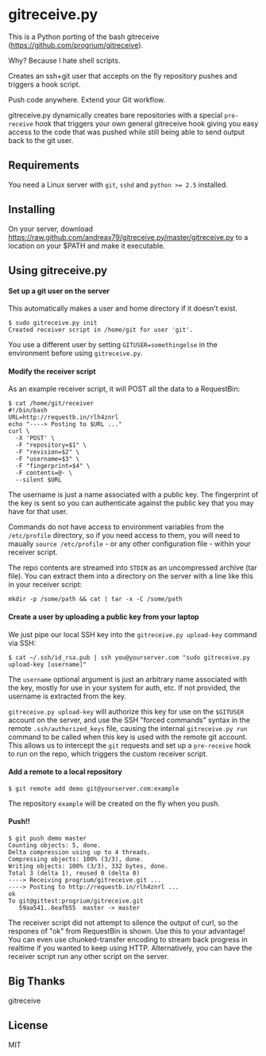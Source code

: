 gitreceive.py
=============

This is a Python porting of the bash gitreceive (https://github.com/progrium/gitreceive).

Why? Because I hate shell scripts.

Creates an ssh+git user that accepts on the fly repository pushes and triggers a hook script. 

Push code anywhere. Extend your Git workflow.

gitreceive.py dynamically creates bare repositories with a special `pre-receive` hook that triggers your own general gitreceive hook giving you easy access to the code that was pushed while still being able to send output back to the git user.

## Requirements

You need a Linux server with `git`, `sshd` and `python >= 2.5` installed.

## Installing

On your server, download https://raw.github.com/andreax79/gitreceive.py/master/gitreceive.py to a location on your $PATH and make it executable.

## Using gitreceive.py

#### Set up a git user on the server

This automatically makes a user and home directory if it doesn't exist. 

    $ sudo gitreceive.py init
    Created receiver script in /home/git for user 'git'.

You use a different user by setting `GITUSER=somethingelse` in the
environment before using `gitreceive.py`.

#### Modify the receiver script

As an example receiver script, it will POST all the data to a RequestBin:

    $ cat /home/git/receiver
    #!/bin/bash
    URL=http://requestb.in/rlh4znrl
    echo "----> Posting to $URL ..."
    curl \
      -X 'POST' \
      -F "repository=$1" \
      -F "revision=$2" \
      -F "username=$3" \
      -F "fingerprint=$4" \
      -F contents=@- \
      --silent $URL
    
The username is just a name associated with a public key. The
fingerprint of the key is sent so you can authenticate against the
public key that you may have for that user. 

Commands do not have access to environment variables from the `/etc/profile` directory, so if you need access to them, you will need to maually `source /etc/profile` - or any other configuration file - within your receiver script.

The repo contents are streamed into `STDIN` as an uncompressed archive (tar file). You can extract them into a directory on the server with a line like this in your receiver script:

    mkdir -p /some/path && cat | tar -x -C /some/path


#### Create a user by uploading a public key from your laptop

We just pipe our local SSH key into the `gitreceive.py upload-key` command via SSH:

    $ cat ~/.ssh/id_rsa.pub | ssh you@yourserver.com "sudo gitreceive.py upload-key [username]"

The `username` optional argument is just an arbitrary name associated with the key, mostly
for use in your system for auth, etc. If not provided, the username is extracted from the key.

`gitreceive.py upload-key` will authorize this key for use on the `$GITUSER`
account on the server, and use the SSH "forced commands" syntax in the remote
`.ssh/authorized_keys` file,  causing the internal `gitreceive.py run` command to
be called when this key is used with the remote git account. This allows us to
intercept the `git` requests and set up a `pre-receive` hook to run on the
repo, which triggers the custom receiver script.

#### Add a remote to a local repository

    $ git remote add demo git@yourserver.com:example

The repository `example` will be created on the fly when you push.

#### Push!!

    $ git push demo master
    Counting objects: 5, done.
    Delta compression using up to 4 threads.
    Compressing objects: 100% (3/3), done.
    Writing objects: 100% (3/3), 332 bytes, done.
    Total 3 (delta 1), reused 0 (delta 0)
    ----> Receiving progrium/gitreceive.git ... 
    ----> Posting to http://requestb.in/rlh4znrl ...
    ok
    To git@gittest:progrium/gitreceive.git
       59aa541..6eafb55  master -> master

The receiver script did not attempt to silence the output of curl, so
the respones of "ok" from RequestBin is shown. Use this to your
advantage! You can even use chunked-transfer encoding to stream back
progress in realtime if you wanted to keep using HTTP. Alternatively, you can have the
receiver script run any other script on the server.

## Big Thanks

gitreceive

## License

MIT

